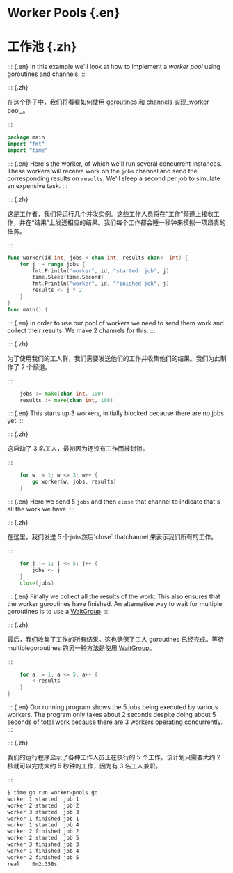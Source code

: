 
# Worker Pools {.en}

# 工作池 {.zh}

::: {.en}
In this example we'll look at how to implement
a _worker pool_ using goroutines and channels.
:::

::: {.zh}

在这个例子中，我们将看看如何使用 goroutines 和 channels 实现_worker pool_。

:::

```go
package main
import "fmt"
import "time"
```

::: {.en}
Here's the worker, of which we'll run several
concurrent instances. These workers will receive
work on the `jobs` channel and send the corresponding
results on `results`. We'll sleep a second per job to
simulate an expensive task.
:::

::: {.zh}

这是工作者，我们将运行几个并发实例。这些工作人员将在“工作”频道上接收工作，并在“结果”上发送相应的结果。我们每个工作都会睡一秒钟来模拟一项昂贵的任务。

:::

```go
func worker(id int, jobs <-chan int, results chan<- int) {
	for j := range jobs {
		fmt.Println("worker", id, "started  job", j)
		time.Sleep(time.Second)
		fmt.Println("worker", id, "finished job", j)
		results <- j * 2
	}
}
func main() {
```

::: {.en}
In order to use our pool of workers we need to send
them work and collect their results. We make 2
channels for this.
:::

::: {.zh}

为了使用我们的工人群，我们需要发送他们的工作并收集他们的结果。我们为此制作了 2 个频道。

:::

```go
	jobs := make(chan int, 100)
	results := make(chan int, 100)
```

::: {.en}
This starts up 3 workers, initially blocked
because there are no jobs yet.
:::

::: {.zh}

这启动了 3 名工人，最初因为还没有工作而被封锁。

:::

```go
	for w := 1; w <= 3; w++ {
		go worker(w, jobs, results)
	}
```

::: {.en}
Here we send 5 `jobs` and then `close` that
channel to indicate that's all the work we have.
:::

::: {.zh}

在这里，我们发送 5 个`jobs`然后'close` thatchannel 来表示我们所有的工作。

:::

```go
	for j := 1; j <= 5; j++ {
		jobs <- j
	}
	close(jobs)
```

::: {.en}
Finally we collect all the results of the work.
This also ensures that the worker goroutines have
finished. An alternative way to wait for multiple
goroutines is to use a [WaitGroup](waitgroups).
:::

::: {.zh}

最后，我们收集了工作的所有结果。这也确保了工人 goroutines 已经完成。等待 multiplegoroutines 的另一种方法是使用 [WaitGroup](waitgroups)。

:::

```go
	for a := 1; a <= 5; a++ {
		<-results
	}
}
```

::: {.en}
Our running program shows the 5 jobs being executed by
various workers. The program only takes about 2 seconds
despite doing about 5 seconds of total work because
there are 3 workers operating concurrently.
:::

::: {.zh}

我们的运行程序显示了各种工作人员正在执行的 5 个工作。该计划只需要大约 2 秒就可以完成大约 5 秒钟的工作，因为有 3 名工人兼职。

:::

```bash
$ time go run worker-pools.go 
worker 1 started  job 1
worker 2 started  job 2
worker 3 started  job 3
worker 1 finished job 1
worker 1 started  job 4
worker 2 finished job 2
worker 2 started  job 5
worker 3 finished job 3
worker 1 finished job 4
worker 2 finished job 5
real	0m2.358s
```
